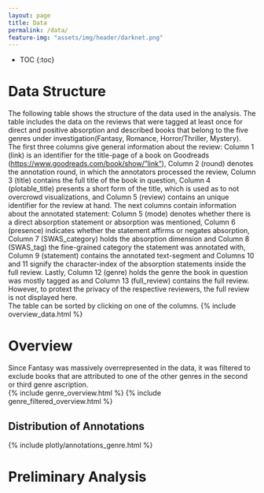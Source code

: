 ```yaml
---
layout: page
title: Data
permalink: /data/
feature-img: "assets/img/header/darknet.png"
---
```

* TOC
{:toc}

# Data Structure
The following table shows the structure of the data used in the analysis. The table includes the data on the reviews that were tagged at least once for direct and positive absorption and described books that belong to the five genres under investigation(Fantasy, Romance, Horror/Thriller, Mystery). <br>The first three columns give general information about the review: Column 1 (link) is an identifier for the title-page of a book on Goodreads (https://www.goodreads.com/book/show/”link”), Column 2 (round) denotes the annotation round, in which the annotators processed the review, Column 3 (title) contains the full title of the book in question, Column 4 (plotable_title) presents a short form of the title, which is used as to not overcrowd visualizations, and Column 5 (review) contains an unique identifier for the review at hand. The next columns contain information about the annotated statement: Column 5 (mode) denotes whether there is a direct absorption statement or absorption was mentioned, Column 6 (presence) indicates whether the statement affirms or negates absorption, Column 7 (SWAS_category) holds the absorption dimension and Column 8 (SWAS_tag) the fine-grained category the statement was annotated with, Column 9 (statement) contains the annotated text-segment and Columns 10 and 11 signify the character-index of the absorption statements inside the full review. Lastly, Column 12 (genre) holds the genre the book in question was mostly tagged as and Column 13 (full_review) contains the full review. However, to protext the privacy of the respective reviewers, the full review is not displayed here.
<br> The table can be sorted by clicking on one of the columns.
{% include overview_data.html %}
# Overview
Since Fantasy was massively overrepresented in the data, it was filtered to exclude books that are attributed to one of the other genres in the second or third genre ascription.  
{% include genre_overview.html %}
{% include genre_filtered_overview.html %}
## Distribution of Annotations
{% include plotly/annotations_genre.html %}
# Preliminary Analysis
